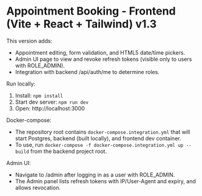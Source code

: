 # Appointment Booking - Frontend (Vite + React + Tailwind) v1.3

This version adds:
- Appointment editing, form validation, and HTML5 date/time pickers.
- Admin UI page to view and revoke refresh tokens (visible only to users with ROLE_ADMIN).
- Integration with backend /api/auth/me to determine roles.

Run locally:
1. Install: `npm install`
2. Start dev server: `npm run dev`
3. Open: http://localhost:3000

Docker-compose:
- The repository root contains `docker-compose.integration.yml` that will start Postgres, backend (built locally), and frontend dev container.
- To use, run `docker-compose -f docker-compose.integration.yml up --build` from the backend project root.

Admin UI:
- Navigate to /admin after logging in as a user with ROLE_ADMIN.
- The Admin panel lists refresh tokens with IP/User-Agent and expiry, and allows revocation.
